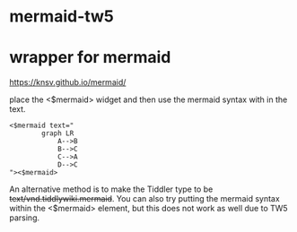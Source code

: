 # mermaid-tw5

# wrapper for mermaid
https://knsv.github.io/mermaid/

place the <$mermaid> widget and then use the mermaid syntax with in the text.

~~~~
<$mermaid text="
        graph LR
            A-->B
            B-->C
            C-->A
            D-->C
"><$mermaid>
~~~~


An alternative method is to make the Tiddler type to be ~~~~text/vnd.tiddlywiki.mermaid~~~~.
You can also try putting the mermaid syntax within the <$mermaid> element, but this does not work as well due to TW5 parsing.

